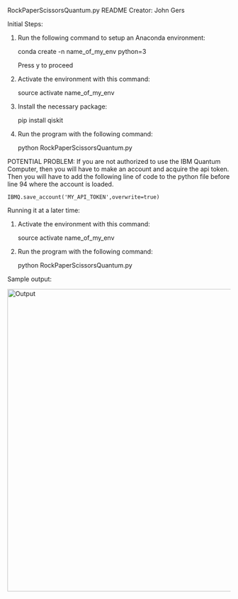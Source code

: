 RockPaperScissorsQuantum.py README
Creator: John Gers

Initial Steps:
1. 	Run the following command to setup an Anaconda environment:
	
	conda create -n name_of_my_env python=3

	Press y to proceed

2. 	Activate the environment with this command:
	
	source activate name_of_my_env

3. 	Install the necessary package:
	
	pip install qiskit

4. 	Run the program with the following command:
	
	python RockPaperScissorsQuantum.py

POTENTIAL PROBLEM:
If you are not authorized to use the IBM Quantum Computer, then you will have to make an account and acquire the api token. Then you will have to add the following line of code to the python file before line 94 where the account is loaded.

	IBMQ.save_account('MY_API_TOKEN',overwrite=true)

Running it at a later time: 
1. 	Activate the environment with this command:	
	
	source activate name_of_my_env

2. 	Run the program with the following command:	
	
	python RockPaperScissorsQuantum.py

Sample output:

<img width="682" alt="Output" src="https://user-images.githubusercontent.com/45726943/57564519-cd021b00-7361-11e9-85a2-5feed48454a2.png">
